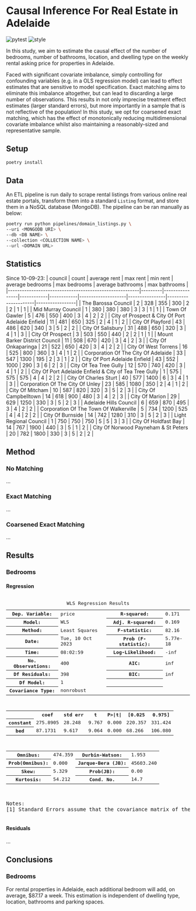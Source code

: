 # Causal Inference For Real Estate in Adelaide

![pytest](https://github.com/lewisbails/real-estate/actions/workflows/pytest.yml/badge.svg?event=push&branch=main)
![style](https://github.com/lewisbails/real-estate/actions/workflows/style.yml/badge.svg?event=push&branch=main)

In this study, we aim to estimate the causal effect of the number of bedrooms, number of bathrooms, location, and dwelling type on the weekly rental asking price for properties in Adelaide.

Faced with significant covariate imbalance, simply controlling for confounding variables (e.g. in a OLS regression model) can lead to effect estimates that are sensitive to model specification. Exact matching aims to eliminate this imbalance altogether, but can lead to discarding a large number of observations. This results in not only imprecise treatment effect estimates (larger standard errors), but more importantly in a sample that is not reflective of the population! In this study, we opt for coarsened exact matching, which has the effect of monotonically reducing multidimensional covariate imbalance whilst also maintaining a reasonably-sized and representative sample.

## Setup

```bash
poetry install
```

## Data

An ETL pipeline is run daily to scrape rental listings from various online real estate portals, transform them into a standard `Listing` format, and store them in a NoSQL database (MongoDB).
The pipeline can be ran manually as below:
```bash
poetry run python pipelines/domain_listings.py \
--uri <MONGODB URI> \
--db <DB NAME> \
--collection <COLLECTION NAME> \
--url <DOMAIN URL>
```

## Statistics
Since 10-09-23\:
| council                                                |   count |   average rent |   max rent |   min rent |   average bedrooms |   max bedrooms |   average bathrooms |   max bathrooms |
|--------------------------------------------------------|---------|----------------|------------|------------|--------------------|----------------|---------------------|-----------------|
| The Barossa Council                                    |       2 |            328 |        355 |        300 |                  2 |              2 |                   1 |               1 |
| Mid Murray Council                                     |       1 |            380 |        380 |        380 |                  3 |              3 |                   1 |               1 |
| Town Of Gawler                                         |       5 |            476 |        550 |        400 |                  3 |              4 |                   2 |               2 |
| City of Prospect & City Of Port Adelaide Enfield       |      11 |            481 |        650 |        325 |                  2 |              4 |                   1 |               2 |
| City Of Playford                                       |      43 |            486 |        620 |        340 |                  3 |              5 |                   2 |               2 |
| City Of Salisbury                                      |      31 |            488 |        650 |        320 |                  3 |              4 |                   1 |               3 |
| City Of Prospect                                       |       3 |            503 |        550 |        440 |                  2 |              2 |                   1 |               1 |
| Mount Barker District Council                          |      11 |            508 |        670 |        420 |                  3 |              4 |                   2 |               3 |
| City Of Onkaparinga                                    |      21 |            522 |        650 |        420 |                  3 |              4 |                   2 |               2 |
| City Of West Torrens                                   |      16 |            525 |        800 |        360 |                  3 |              4 |                   1 |               2 |
| Corporation Of The City Of Adelaide                    |      33 |            547 |       1300 |        195 |                  2 |              3 |                   1 |               2 |
| City Of Port Adelaide Enfield                          |      43 |            552 |       1000 |        290 |                  3 |              6 |                   2 |               3 |
| City Of Tea Tree Gully                                 |      12 |            570 |        740 |        420 |                  3 |              4 |                   1 |               2 |
| City Of Port Adelaide Enfield & City of Tea Tree Gully |       1 |            575 |        575 |        575 |                  4 |              4 |                   2 |               2 |
| City Of Charles Sturt                                  |      40 |            577 |       1400 |          6 |                  3 |              4 |                   1 |               3 |
| Corporation Of The City Of Unley                       |      23 |            585 |       1080 |        350 |                  2 |              4 |                   1 |               2 |
| City Of Mitcham                                        |      10 |            587 |        820 |        320 |                  3 |              5 |                   2 |               3 |
| City Of Campbelltown                                   |      14 |            618 |        900 |        480 |                  3 |              4 |                   2 |               3 |
| City Of Marion                                         |      29 |            629 |       1250 |        330 |                  3 |              5 |                   2 |               3 |
| Adelaide Hills Council                                 |       6 |            659 |        870 |        495 |                  3 |              4 |                   2 |               2 |
| Corporation Of The Town Of Walkerville                 |       5 |            734 |       1200 |        525 |                  4 |              4 |                   2 |               2 |
| City Of Burnside                                       |      14 |            742 |       1280 |        310 |                  3 |              5 |                   2 |               3 |
| Light Regional Council                                 |       1 |            750 |        750 |        750 |                  5 |              5 |                   3 |               3 |
| City Of Holdfast Bay                                   |      14 |            767 |       1900 |        440 |                  3 |              5 |                   1 |               2 |
| City Of Norwood Payneham & St Peters                   |      20 |            782 |       1800 |        330 |                  3 |              5 |                   2 |               2 |
## Method

### No Matching

...

### Exact Matching

...

### Coarsened Exact Matching

...

## Results

### Bedrooms

#### Regression

<pre>
<table class="simpletable">
<caption>WLS Regression Results</caption>
<tr>
  <th>Dep. Variable:</th>          <td>price</td>      <th>  R-squared:         </th> <td>   0.171</td>
</tr>
<tr>
  <th>Model:</th>                   <td>WLS</td>       <th>  Adj. R-squared:    </th> <td>   0.169</td>
</tr>
<tr>
  <th>Method:</th>             <td>Least Squares</td>  <th>  F-statistic:       </th> <td>   82.16</td>
</tr>
<tr>
  <th>Date:</th>             <td>Tue, 10 Oct 2023</td> <th>  Prob (F-statistic):</th> <td>5.77e-18</td>
</tr>
<tr>
  <th>Time:</th>                 <td>08:02:59</td>     <th>  Log-Likelihood:    </th> <td>    -inf</td>
</tr>
<tr>
  <th>No. Observations:</th>      <td>   400</td>      <th>  AIC:               </th> <td>     inf</td>
</tr>
<tr>
  <th>Df Residuals:</th>          <td>   398</td>      <th>  BIC:               </th> <td>     inf</td>
</tr>
<tr>
  <th>Df Model:</th>              <td>     1</td>      <th>                     </th>     <td> </td>   
</tr>
<tr>
  <th>Covariance Type:</th>      <td>nonrobust</td>    <th>                     </th>     <td> </td>   
</tr>
</table>
<table class="simpletable">
<tr>
      <td></td>        <th>coef</th>     <th>std err</th>      <th>t</th>      <th>P>|t|</th>  <th>[0.025</th>    <th>0.975]</th>  
</tr>
<tr>
  <th>constant</th> <td>  275.8905</td> <td>   28.248</td> <td>    9.767</td> <td> 0.000</td> <td>  220.357</td> <td>  331.424</td>
</tr>
<tr>
  <th>bed</th>      <td>   87.1731</td> <td>    9.617</td> <td>    9.064</td> <td> 0.000</td> <td>   68.266</td> <td>  106.080</td>
</tr>
</table>
<table class="simpletable">
<tr>
  <th>Omnibus:</th>       <td>474.359</td> <th>  Durbin-Watson:     </th> <td>   1.953</td> 
</tr>
<tr>
  <th>Prob(Omnibus):</th> <td> 0.000</td>  <th>  Jarque-Bera (JB):  </th> <td>45603.240</td>
</tr>
<tr>
  <th>Skew:</th>          <td> 5.329</td>  <th>  Prob(JB):          </th> <td>    0.00</td> 
</tr>
<tr>
  <th>Kurtosis:</th>      <td>54.212</td>  <th>  Cond. No.          </th> <td>    14.7</td> 
</tr>
</table><br/><br/>Notes:<br/>[1] Standard Errors assume that the covariance matrix of the errors is correctly specified.

</pre>

#### Residuals

...

## Conclusions

### Bedrooms

For rental properties in Adelaide, each additional bedroom will add, on average, $87.17 a week. This estimation is independent of dwelling type, location, bathrooms and parking spaces.